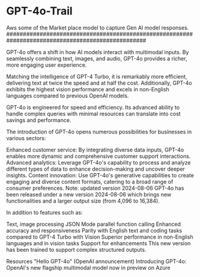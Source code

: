 # GPT-4o-Trail
Aws some of the Market place model to capture Gen AI model responses.
##################################################################################################

GPT-4o offers a shift in how AI models interact with multimodal inputs. By seamlessly combining text, images, and audio, GPT-4o provides a richer, more engaging user experience.

Matching the intelligence of GPT-4 Turbo, it is remarkably more efficient, delivering text at twice the speed and at half the cost. Additionally, GPT-4o exhibits the highest vision performance and excels in non-English languages compared to previous OpenAI models.

GPT-4o is engineered for speed and efficiency. Its advanced ability to handle complex queries with minimal resources can translate into cost savings and performance.

The introduction of GPT-4o opens numerous possibilities for businesses in various sectors:

Enhanced customer service: By integrating diverse data inputs, GPT-4o enables more dynamic and comprehensive customer support interactions.
Advanced analytics: Leverage GPT-4o's capability to process and analyze different types of data to enhance decision-making and uncover deeper insights.
Content innovation: Use GPT-4o's generative capabilities to create engaging and diverse content formats, catering to a broad range of consumer preferences.
Note: updated version 2024-08-06
GPT-4o has been released under a new version 2024-08-06 which brings new functionalities and a larger output size (from 4,096 to 16,384).

In addition to features such as:

Text, image processing
JSON Mode
parallel function calling
Enhanced accuracy and responsiveness
Parity with English text and coding tasks compared to GPT-4 Turbo with Vision
Superior performance in non-English languages and in vision tasks
Support for enhancements
This new version has been trained to support complex structured outputs.

Resources
"Hello GPT-4o" (OpenAI announcement)
Introducing GPT-4o: OpenAI's new flagship multimodal model now in preview on Azure
